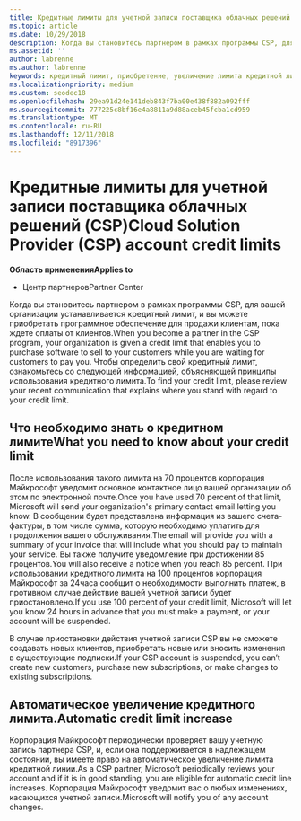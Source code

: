 ```yaml
---
title: Кредитные лимиты для учетной записи поставщика облачных решений (CSP) | Центр партнеров
ms.topic: article
ms.date: 10/29/2018
description: Когда вы становитесь партнером в рамках программы CSP, для вашей организации устанавливается кредитный лимит, и вы можете приобретать программное обеспечение для продажи клиентам, пока ждете оплаты от клиентов.
ms.assetid: ''
author: labrenne
ms.author: labrenne
keywords: кредитный лимит, приобретение, увеличение лимита кредитной линии
ms.localizationpriority: medium
ms.custom: seodec18
ms.openlocfilehash: 29ea91d24e141deb843f7ba00e438f882a092fff
ms.sourcegitcommit: 777225c8bf16e4a8811a9d88aceb45fcba1cd959
ms.translationtype: MT
ms.contentlocale: ru-RU
ms.lasthandoff: 12/11/2018
ms.locfileid: "8917396"
---
```

# <a name="cloud-solution-provider-csp-account-credit-limits"></a><span data-ttu-id="1142f-104">Кредитные лимиты для учетной записи поставщика облачных решений (CSP)</span><span class="sxs-lookup"><span data-stu-id="1142f-104">Cloud Solution Provider (CSP) account credit limits</span></span>

**<span data-ttu-id="1142f-105">Область применения</span><span class="sxs-lookup"><span data-stu-id="1142f-105">Applies to</span></span>**

- <span data-ttu-id="1142f-106">Центр партнеров</span><span class="sxs-lookup"><span data-stu-id="1142f-106">Partner Center</span></span>

<span data-ttu-id="1142f-107">Когда вы становитесь партнером в рамках программы CSP, для вашей организации устанавливается кредитный лимит, и вы можете приобретать программное обеспечение для продажи клиентам, пока ждете оплаты от клиентов.</span><span class="sxs-lookup"><span data-stu-id="1142f-107">When you become a partner in the CSP program, your organization is given a credit limit that enables you to purchase software to sell to your customers while you are waiting for customers to pay you.</span></span> <span data-ttu-id="1142f-108">Чтобы определить свой кредитный лимит, ознакомьтесь со следующей информацией, объясняющей принципы использования кредитного лимита.</span><span class="sxs-lookup"><span data-stu-id="1142f-108">To find your credit limit, please review your recent communication that explains where you stand with regard to your credit limit.</span></span>  

## <a name="what-you-need-to-know-about-your-credit-limit"></a><span data-ttu-id="1142f-109">Что необходимо знать о кредитном лимите</span><span class="sxs-lookup"><span data-stu-id="1142f-109">What you need to know about your credit limit</span></span>

<span data-ttu-id="1142f-110">После использования такого лимита на 70 процентов корпорация Майкрософт уведомит основное контактное лицо вашей организации об этом по электронной почте.</span><span class="sxs-lookup"><span data-stu-id="1142f-110">Once you have used 70 percent of that limit, Microsoft will send your organization's primary contact email letting you know.</span></span> <span data-ttu-id="1142f-111">В сообщении будет представлена информация из вашего счета-фактуры, в том числе сумма, которую необходимо уплатить для продолжения вашего обслуживания.</span><span class="sxs-lookup"><span data-stu-id="1142f-111">The email will provide you with a summary of your invoice that will include what you should pay to maintain your service.</span></span> <span data-ttu-id="1142f-112">Вы также получите уведомление при достижении 85 процентов.</span><span class="sxs-lookup"><span data-stu-id="1142f-112">You will also receive a notice when you reach 85 percent.</span></span> <span data-ttu-id="1142f-113">При использовании кредитного лимита на 100 процентов корпорация Майкрософт за 24часа сообщит о необходимости выполнить платеж, в противном случае действие вашей учетной записи будет приостановлено.</span><span class="sxs-lookup"><span data-stu-id="1142f-113">If you use 100 percent of your credit limit, Microsoft will let you know 24 hours in advance that you must make a payment, or your account will be suspended.</span></span> 

<span data-ttu-id="1142f-114">В случае приостановки действия учетной записи CSP вы не сможете создавать новых клиентов, приобретать новые или вносить изменения в существующие подписки.</span><span class="sxs-lookup"><span data-stu-id="1142f-114">If your CSP account is suspended, you can’t create new customers, purchase new subscriptions, or make changes to existing subscriptions.</span></span>

## <a name="automatic-credit-limit-increase"></a><span data-ttu-id="1142f-115">Автоматическое увеличение кредитного лимита.</span><span class="sxs-lookup"><span data-stu-id="1142f-115">Automatic credit limit increase</span></span>

<span data-ttu-id="1142f-116">Корпорация Майкрософт периодически проверяет вашу учетную запись партнера CSP, и, если она поддерживается в надлежащем состоянии, вы имеете право на автоматическое увеличение лимита кредитной линии.</span><span class="sxs-lookup"><span data-stu-id="1142f-116">As a CSP partner, Microsoft periodically reviews your account and if it is in good standing, you are eligible for automatic credit line increases.</span></span> <span data-ttu-id="1142f-117">Корпорация Майкрософт уведомит вас о любых изменениях, касающихся учетной записи.</span><span class="sxs-lookup"><span data-stu-id="1142f-117">Microsoft will notify you of any account changes.</span></span> 